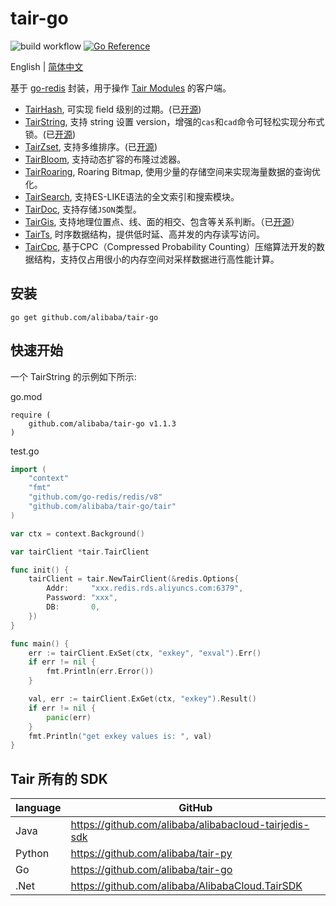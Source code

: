 # tair-go

![build workflow](https://github.com/alibaba/tair-go/actions/workflows/go.yml/badge.svg)
[![Go Reference](https://pkg.go.dev/badge/github.com/alibaba/tair-go.svg)](https://pkg.go.dev/github.com/alibaba/tair-go)

English | [简体中文](./README-CN.md)

基于 [go-redis](https://github.com/go-redis/redis) 封装，用于操作 [Tair Modules](https://help.aliyun.com/document_detail/145957.html) 的客户端。

- [TairHash](https://help.aliyun.com/document_detail/145970.html), 可实现 field 级别的过期。(已[开源](https://github.com/alibaba/TairHash))
- [TairString](https://help.aliyun.com/document_detail/145902.html), 支持 string 设置 version，增强的`cas`和`cad`命令可轻松实现分布式锁。(已[开源](https://github.com/alibaba/TairString))
- [TairZset](https://help.aliyun.com/document_detail/292812.html), 支持多维排序。(已[开源](https://github.com/alibaba/TairZset))
- [TairBloom](https://help.aliyun.com/document_detail/145972.html), 支持动态扩容的布隆过滤器。
- [TairRoaring](https://help.aliyun.com/document_detail/311433.html), Roaring Bitmap, 使用少量的存储空间来实现海量数据的查询优化。
- [TairSearch](https://help.aliyun.com/document_detail/417908.html), 支持ES-LIKE语法的全文索引和搜索模块。
- [TairDoc](https://help.aliyun.com/document_detail/145940.html), 支持存储`JSON`类型。
- [TairGis](https://help.aliyun.com/document_detail/145971.html), 支持地理位置点、线、面的相交、包含等关系判断。（已[开源](https://github.com/tair-opensource/TairGis)）
- [TairTs](https://help.aliyun.com/document_detail/408954.html), 时序数据结构，提供低时延、高并发的内存读写访问。
- [TairCpc](https://help.aliyun.com/document_detail/410587.html), 基于CPC（Compressed Probability Counting）压缩算法开发的数据结构，支持仅占用很小的内存空间对采样数据进行高性能计算。

## 安装
```
go get github.com/alibaba/tair-go
```

## 快速开始
一个 TairString 的示例如下所示:

go.mod
```
require (
	github.com/alibaba/tair-go v1.1.3
)
```

test.go
```Go
import (
	"context"
	"fmt"
	"github.com/go-redis/redis/v8"
	"github.com/alibaba/tair-go/tair"
)

var ctx = context.Background()

var tairClient *tair.TairClient

func init() {
	tairClient = tair.NewTairClient(&redis.Options{
		Addr:     "xxx.redis.rds.aliyuncs.com:6379",
		Password: "xxx",
		DB:       0,
	})
}

func main() {
	err := tairClient.ExSet(ctx, "exkey", "exval").Err()
	if err != nil {
		fmt.Println(err.Error())
	}

	val, err := tairClient.ExGet(ctx, "exkey").Result()
	if err != nil {
		panic(err)
	}
	fmt.Println("get exkey values is: ", val)
}
```

## Tair 所有的 SDK

| language | GitHub |
|----------|---|
| Java     |https://github.com/alibaba/alibabacloud-tairjedis-sdk|
| Python   |https://github.com/alibaba/tair-py|
| Go       |https://github.com/alibaba/tair-go|
| .Net     |https://github.com/alibaba/AlibabaCloud.TairSDK|